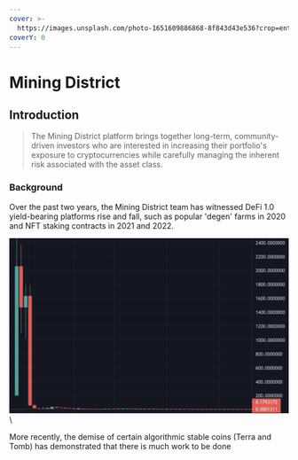 ```yaml
---
cover: >-
  https://images.unsplash.com/photo-1651609886868-8f843d43e536?crop=entropy&cs=tinysrgb&fm=jpg&ixid=MnwxOTcwMjR8MHwxfHJhbmRvbXx8fHx8fHx8fDE2NTM0NjY2OTc&ixlib=rb-1.2.1&q=80
coverY: 0
---
```


# Mining District

## Introduction

> The Mining District platform brings together long-term, community-driven investors who are interested in increasing their portfolio's exposure to cryptocurrencies while carefully managing the inherent risk associated with the asset class.&#x20;

### Background

Over the past two years, the Mining District team has witnessed DeFi 1.0 yield-bearing platforms rise and fall, such as popular 'degen' farms in 2020 and NFT staking contracts in 2021 and 2022.&#x20;



<img src=".gitbook/assets/image.png" alt="" data-size="original"> \






More recently, the demise of certain algorithmic stable coins (Terra and Tomb) has demonstrated that there is much work to be done&#x20;







